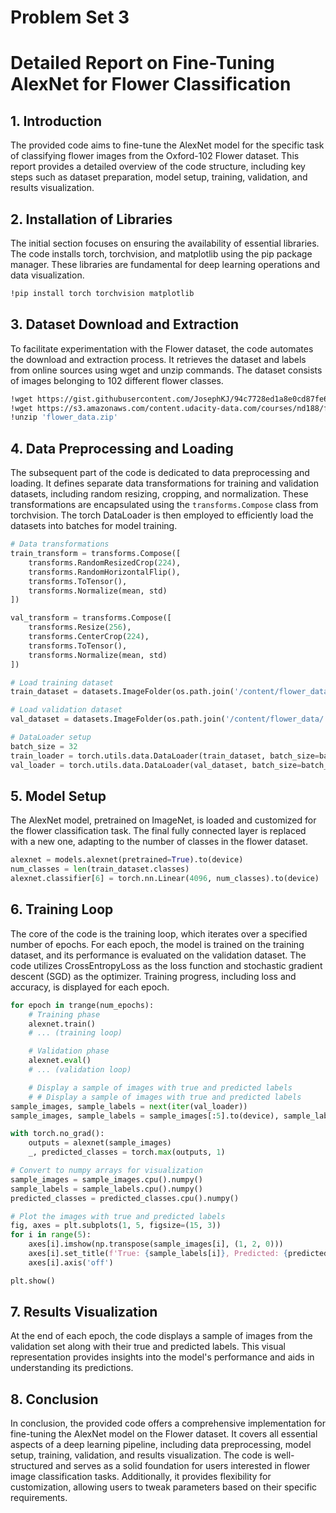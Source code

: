 # Problem Set 3
# Detailed Report on Fine-Tuning AlexNet for Flower Classification

## 1. Introduction

The provided code aims to fine-tune the AlexNet model for the specific task of classifying flower images from the Oxford-102 Flower dataset. This report provides a detailed overview of the code structure, including key steps such as dataset preparation, model setup, training, validation, and results visualization.

## 2. Installation of Libraries

The initial section focuses on ensuring the availability of essential libraries. The code installs torch, torchvision, and matplotlib using the pip package manager. These libraries are fundamental for deep learning operations and data visualization.

```bash
!pip install torch torchvision matplotlib
```

## 3. Dataset Download and Extraction

To facilitate experimentation with the Flower dataset, the code automates the download and extraction process. It retrieves the dataset and labels from online sources using wget and unzip commands. The dataset consists of images belonging to 102 different flower classes.

```bash
!wget https://gist.githubusercontent.com/JosephKJ/94c7728ed1a8e0cd87fe6a029769cde1/raw/403325f5110cb0f3099734c5edb9f457539c77e9/Oxford-102_Flower_dataset_labels.txt
!wget https://s3.amazonaws.com/content.udacity-data.com/courses/nd188/flower_data.zip
!unzip 'flower_data.zip'
```

## 4. Data Preprocessing and Loading

The subsequent part of the code is dedicated to data preprocessing and loading. It defines separate data transformations for training and validation datasets, including random resizing, cropping, and normalization. These transformations are encapsulated using the `transforms.Compose` class from torchvision. The torch DataLoader is then employed to efficiently load the datasets into batches for model training.

```python
# Data transformations
train_transform = transforms.Compose([
    transforms.RandomResizedCrop(224),
    transforms.RandomHorizontalFlip(),
    transforms.ToTensor(),
    transforms.Normalize(mean, std)
])

val_transform = transforms.Compose([
    transforms.Resize(256),
    transforms.CenterCrop(224),
    transforms.ToTensor(),
    transforms.Normalize(mean, std)
])

# Load training dataset
train_dataset = datasets.ImageFolder(os.path.join('/content/flower_data/', 'train'), transform=train_transform)

# Load validation dataset
val_dataset = datasets.ImageFolder(os.path.join('/content/flower_data/', 'valid'), transform=val_transform)

# DataLoader setup
batch_size = 32
train_loader = torch.utils.data.DataLoader(train_dataset, batch_size=batch_size, shuffle=True)
val_loader = torch.utils.data.DataLoader(val_dataset, batch_size=batch_size, shuffle=False)
```

## 5. Model Setup

The AlexNet model, pretrained on ImageNet, is loaded and customized for the flower classification task. The final fully connected layer is replaced with a new one, adapting to the number of classes in the flower dataset.

```python
alexnet = models.alexnet(pretrained=True).to(device)
num_classes = len(train_dataset.classes)
alexnet.classifier[6] = torch.nn.Linear(4096, num_classes).to(device)
```

## 6. Training Loop

The core of the code is the training loop, which iterates over a specified number of epochs. For each epoch, the model is trained on the training dataset, and its performance is evaluated on the validation dataset. The code utilizes CrossEntropyLoss as the loss function and stochastic gradient descent (SGD) as the optimizer. Training progress, including loss and accuracy, is displayed for each epoch.

```python
for epoch in trange(num_epochs):
    # Training phase
    alexnet.train()
    # ... (training loop)

    # Validation phase
    alexnet.eval()
    # ... (validation loop)

    # Display a sample of images with true and predicted labels
    # # Display a sample of images with true and predicted labels
sample_images, sample_labels = next(iter(val_loader))
sample_images, sample_labels = sample_images[:5].to(device), sample_labels[:5].to(device)

with torch.no_grad():
    outputs = alexnet(sample_images)
    _, predicted_classes = torch.max(outputs, 1)

# Convert to numpy arrays for visualization
sample_images = sample_images.cpu().numpy()
sample_labels = sample_labels.cpu().numpy()
predicted_classes = predicted_classes.cpu().numpy()

# Plot the images with true and predicted labels
fig, axes = plt.subplots(1, 5, figsize=(15, 3))
for i in range(5):
    axes[i].imshow(np.transpose(sample_images[i], (1, 2, 0)))
    axes[i].set_title(f'True: {sample_labels[i]}, Predicted: {predicted_classes[i]}')
    axes[i].axis('off')

plt.show()
```

## 7. Results Visualization

At the end of each epoch, the code displays a sample of images from the validation set along with their true and predicted labels. This visual representation provides insights into the model's performance and aids in understanding its predictions.

## 8. Conclusion

In conclusion, the provided code offers a comprehensive implementation for fine-tuning the AlexNet model on the Flower dataset. It covers all essential aspects of a deep learning pipeline, including data preprocessing, model setup, training, validation, and results visualization. The code is well-structured and serves as a solid foundation for users interested in flower image classification tasks. Additionally, it provides flexibility for customization, allowing users to tweak parameters based on their specific requirements.
